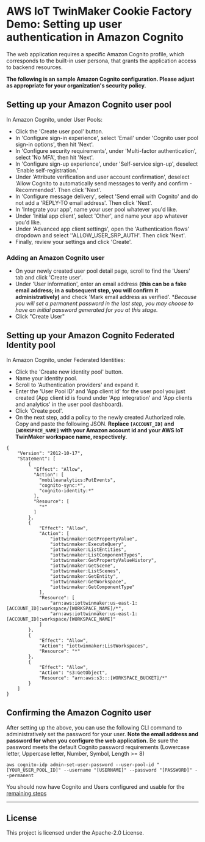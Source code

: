 # AWS IoT TwinMaker Cookie Factory Demo: Setting up user authentication in Amazon Cognito

The web application requires a specific Amazon Cognito profile, which corresponds to the built-in user persona, that grants the application access to backend resources.

**The following is an sample Amazon Cognito configuration. Please adjust as appropriate for your organization's security policy.**

## Setting up your Amazon Cognito user pool

In Amazon Cognito, under User Pools:

* Click the 'Create user pool' button.
* In 'Configure sign-in experience', select 'Email' under 'Cognito user pool sign-in options', then hit 'Next'.
* In 'Configure security requirements', under 'Multi-factor authentication', select 'No MFA', then hit 'Next'.
* In 'Configure sign-up experience', under 'Self-service sign-up', deselect 'Enable self-registration.'
* Under 'Attribute verification and user account confirmation', deselect 'Allow Cognito to automatically send messages to verify and confirm - Recommended'. Then click 'Next'.
* In 'Configure message delivery', select 'Send email with Cognito' and do not add a 'REPLY-TO email address'. Then click 'Next'.
* In 'Integrate your app', name your user pool whatever you'd like.
* Under 'Initial app client', select 'Other', and name your app whatever you'd like.
* Under 'Advanced app client settings', open the 'Authentication flows' dropdown and select ''ALLOW_USER_SRP_AUTH'. Then click 'Next'.
* Finally, review your settings and click 'Create'.

### Adding an Amazon Cognito user

* On your newly created user pool detail page, scroll to find the 'Users' tab and click 'Create user'.
* Under 'User information', enter an email address **(this can be a fake email address; in a subsequent step, you will confirm it administratively)** and check 'Mark email address as verified'. **Because you will set a permanent password in the last step, you may choose to have an initial password generated for you at this stage.*
* Click "Create User"

## Setting up your Amazon Cognito Federated Identity pool

In Amazon Cognito, under Federated Identities:

* Click the 'Create new identity pool' button.
* Name your identity pool.
* Scroll to 'Authentication providers' and expand it.
* Enter the 'User Pool ID' and 'App client id' for the user pool you just created (App client id is found under 'App integration' and 'App clients and analytics' in the user pool dashboard).
* Click 'Create pool'.
* On the next step, add a policy to the newly created Authorized role. Copy and paste the following JSON. **Replace `[ACCOUNT_ID]` and `[WORKSPACE_NAME]` with your Amazon account id and your AWS IoT TwinMaker workspace name, respectively.**

```
{
    "Version": "2012-10-17",
    "Statement": [
        {
          "Effect": "Allow",
          "Action": [
            "mobileanalytics:PutEvents",
            "cognito-sync:*",
            "cognito-identity:*"
          ],
          "Resource": [
            "*"
          ]
        },
        {
            "Effect": "Allow",
            "Action": [
                "iottwinmaker:GetPropertyValue",
                "iottwinmaker:ExecuteQuery",
                "iottwinmaker:ListEntities",
                "iottwinmaker:ListComponentTypes",
                "iottwinmaker:GetPropertyValueHistory",
                "iottwinmaker:GetScene",
                "iottwinmaker:ListScenes",
                "iottwinmaker:GetEntity",
                "iottwinmaker:GetWorkspace",
                "iottwinmaker:GetComponentType"
            ],
            "Resource": [
                "arn:aws:iottwinmaker:us-east-1:[ACCOUNT_ID]:workspace/[WORKSPACE_NAME]/*",
                "arn:aws:iottwinmaker:us-east-1:[ACCOUNT_ID]:workspace/[WORKSPACE_NAME]"
            ]
        },
        {
            "Effect": "Allow",
            "Action": "iottwinmaker:ListWorkspaces",
            "Resource": "*"
        },
        {
            "Effect": "Allow",
            "Action": "s3:GetObject",
            "Resource": "arn:aws:s3:::[WORKSPACE_BUCKET]/*"
        }
    ]
}
```

## Confirming the Amazon Cognito user

After setting up the above, you can use the following CLI command to administratively set the password for your user. **Note the email address and password for when you configure the web application.** Be sure the password meets the default Cognito password requirements (Lowercase letter, Uppercase letter, Number, Symbol, Length >= 8)

```
aws cognito-idp admin-set-user-password --user-pool-id "[YOUR_USER_POOL_ID]" --username "[USERNAME]" --password "[PASSWORD]" --permanent
```

You should now have Cognito and Users configured and usable for the [remaining steps](./README.md)

---

## License

This project is licensed under the Apache-2.0 License.
